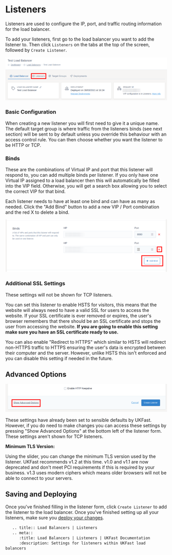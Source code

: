 # Listeners

Listeners are used to configure the IP, port, and traffic routing information for the load balancer.

To add your listeners, first go to the load balancer you want to add the listener to. Then click `Listeners` on the tabs at the top of the screen, followed by `Create Listener`.

![Listener Tabs](../files/listeners_1_small.png)

### Basic Configuration

When creating a new listener you will first need to give it a unique name. The default target group is where traffic from the listeners binds (see next section) will be sent to by default unless you override this behaviour with an access control rule. You can then choose whether you want the listener to be HTTP or TCP.

### Binds

These are the combinations of Virtual IP and port that this listener will respond to, you can add multiple binds per listener. If you only have one Virtual IP assigned to a load balancer then this will automatically be filled into the VIP field. Otherwise, you will get a search box allowing you to select the correct VIP for that bind.

Each listener needs to have at least one bind and can have as many as needed. Click the "Add Bind" button to add a new VIP / Port combination and the red X to delete a bind.

![Binds Input](../files/getting_started_6_small.png)

### Additional SSL Settings

These settings will not be shown for TCP listeners.

You can set this listener to enable HSTS for visitors, this means that the website will always need to have a valid SSL for users to access the website. If your SSL certificate is ever removed or expires, the user's browser remembers that there should be an SSL certificate and stops the user from accessing the website. **If you are going to enable this setting make sure you have an SSL certificate ready to use.**

You can also enable "Redirect to HTTPS" which similar to HSTS will redirect non-HTTPS traffic to HTTPS ensuring the user's data is encrypted between their computer and the server. However, unlike HSTS this isn't enforced and you can disable this setting if needed in the future.

## Advanced Options

![Binds Input](../files/listeners_2_small.png)

These settings have already been set to sensible defaults by UKFast. However, if you do need to make changes you can access these settings by pressing "Show Advanced Options" at the bottom left of the listener form. These settings aren't shown for TCP listeners.

**Minimum TLS Version:**

Using the slider, you can change the minimum TLS version used by the listener. UKFast recommends v1.2 at this time. v1.0 and v1.1 are now deprecated and don't meet PCI requirements if this is required by your business. v1.3 uses modern ciphers which means older browsers will not be able to connect to your servers.

## Saving and Deploying

Once you've finished filling in the listener form, click `Create Listener` to add the listener to the load balancer. Once you've finished setting up all your listeners, make sure you [deploy your changes](../deploying-changes.html).

```eval_rst
   .. title:: Load Balancers | Listeners
   .. meta::
      :title: Load Balancers | Listeners | UKFast Documentation
      :description: Settings for listeners within UKFast load balancers
```